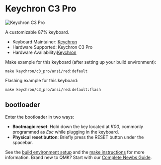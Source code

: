 # Keychron C3 Pro

![Keychron C3 Pro](https://i.imgur.com/79sp3PHh.jpg)

A customizable 87% keyboard.

* Keyboard Maintainer: [Keychron](https://github.com/keychron)
* Hardware Supported: Keychron C3 Pro
* Hardware Availability:[Keychron](https://github.com/keychron)

Make example for this keyboard (after setting up your build environment):

    make keychron/c3_pro/ansi/red:default

Flashing example for this keyboard:

    make keychron/c3_pro/ansi/red:default:flash

## bootloader

Enter the bootloader in two ways:

* **Bootmagic reset**: Hold down the key located at *K00*, commonly programmed as *Esc* while plugging in the keyboard.
* **Physical reset button**: Briefly press the RESET button under the spacebar.

See the [build environment setup](https://docs.qmk.fm/#/getting_started_build_tools) and the [make instructions](https://docs.qmk.fm/#/getting_started_make_guide) for more information. Brand new to QMK? Start with our [Complete Newbs Guide](https://docs.qmk.fm/#/newbs).
